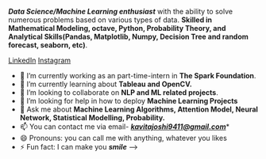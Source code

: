 ***Data Science/Machine Learning enthusiast*** with the ability to solve numerous problems based on various types of data.
**Skilled in Mathematical Modeling, octave, Python, Probability Theory, and Analytical Skills(Pandas, Matplotlib, Numpy, Decision Tree and random forecast, seaborn, etc)**.

[LinkedIn](https://www.linkedin.com/in/kavita-joshi-97aa0917b/)
[Instagram](https://www.instagram.com/kavitajoshi14/?hl=en)

- 🔭 I’m currently working as an part-time-intern in **The Spark Foundation**.
- 🌱 I’m currently learning about **Tableau and OpenCV.**
- 👯 I’m looking to collaborate on **NLP and ML related projects**.
- 🤔 I’m looking for help in how to deploy **Machine Learning Projects**
- 💬 Ask me about **Machine Learning Algorithms, Attention Model, Neural Network, Statistical Modelling, Probability.**
- 📫 You can contact me via email- ***kavitajoshi9411@gmail.com****
- 😄 Pronouns: you can call me with anything, whatever you likes
- ⚡ Fun fact: I can make you ***smile***
-->
